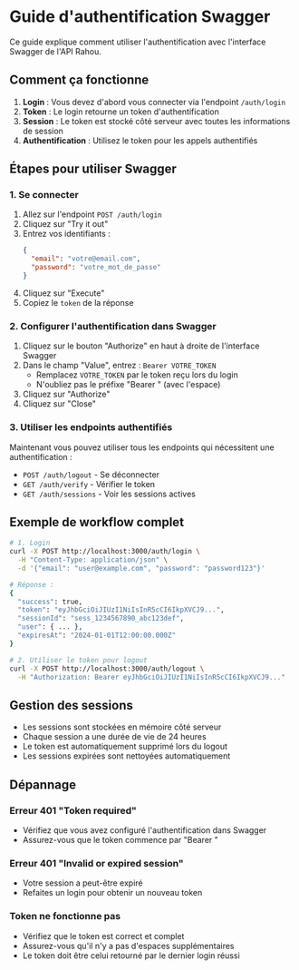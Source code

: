 # Guide d'authentification Swagger

Ce guide explique comment utiliser l'authentification avec l'interface Swagger de l'API Rahou.

## Comment ça fonctionne

1. **Login** : Vous devez d'abord vous connecter via l'endpoint `/auth/login`
2. **Token** : Le login retourne un token d'authentification
3. **Session** : Le token est stocké côté serveur avec toutes les informations de session
4. **Authentification** : Utilisez le token pour les appels authentifiés

## Étapes pour utiliser Swagger

### 1. Se connecter

1. Allez sur l'endpoint `POST /auth/login`
2. Cliquez sur "Try it out"
3. Entrez vos identifiants :
   ```json
   {
     "email": "votre@email.com",
     "password": "votre_mot_de_passe"
   }
   ```
4. Cliquez sur "Execute"
5. Copiez le `token` de la réponse

### 2. Configurer l'authentification dans Swagger

1. Cliquez sur le bouton "Authorize" en haut à droite de l'interface Swagger
2. Dans le champ "Value", entrez : `Bearer VOTRE_TOKEN`
   - Remplacez `VOTRE_TOKEN` par le token reçu lors du login
   - N'oubliez pas le préfixe "Bearer " (avec l'espace)
3. Cliquez sur "Authorize"
4. Cliquez sur "Close"

### 3. Utiliser les endpoints authentifiés

Maintenant vous pouvez utiliser tous les endpoints qui nécessitent une authentification :

- `POST /auth/logout` - Se déconnecter
- `GET /auth/verify` - Vérifier le token
- `GET /auth/sessions` - Voir les sessions actives

## Exemple de workflow complet

```bash
# 1. Login
curl -X POST http://localhost:3000/auth/login \
  -H "Content-Type: application/json" \
  -d '{"email": "user@example.com", "password": "password123"}'

# Réponse :
{
  "success": true,
  "token": "eyJhbGciOiJIUzI1NiIsInR5cCI6IkpXVCJ9...",
  "sessionId": "sess_1234567890_abc123def",
  "user": { ... },
  "expiresAt": "2024-01-01T12:00:00.000Z"
}

# 2. Utiliser le token pour logout
curl -X POST http://localhost:3000/auth/logout \
  -H "Authorization: Bearer eyJhbGciOiJIUzI1NiIsInR5cCI6IkpXVCJ9..."
```

## Gestion des sessions

- Les sessions sont stockées en mémoire côté serveur
- Chaque session a une durée de vie de 24 heures
- Le token est automatiquement supprimé lors du logout
- Les sessions expirées sont nettoyées automatiquement

## Dépannage

### Erreur 401 "Token required"

- Vérifiez que vous avez configuré l'authentification dans Swagger
- Assurez-vous que le token commence par "Bearer "

### Erreur 401 "Invalid or expired session"

- Votre session a peut-être expiré
- Refaites un login pour obtenir un nouveau token

### Token ne fonctionne pas

- Vérifiez que le token est correct et complet
- Assurez-vous qu'il n'y a pas d'espaces supplémentaires
- Le token doit être celui retourné par le dernier login réussi
